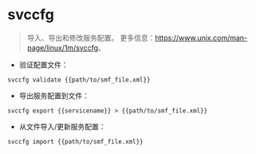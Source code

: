 # svccfg

> 导入、导出和修改服务配置。
> 更多信息：<https://www.unix.com/man-page/linux/1m/svccfg>。

- 验证配置文件：

`svccfg validate {{path/to/smf_file.xml}}`

- 导出服务配置到文件：

`svccfg export {{servicename}} > {{path/to/smf_file.xml}}`

- 从文件导入/更新服务配置：

`svccfg import {{path/to/smf_file.xml}}`